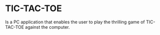 # TIC-TAC-TOE
Is a PC application that enables the user to play the thrilling game of TIC-TAC-TOE against the computer.
